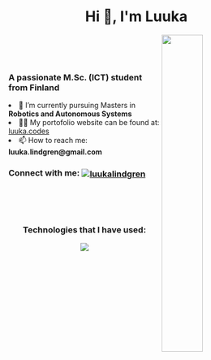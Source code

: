 <h1 align="center">Hi 👋, I'm Luuka</h1>
<img align="right" src="https://workchronicles.com/wp-content/uploads/2023/03/glimpse-of-the-future-01-2.png"  width="40%" />
<br/>
<br/>
<br/>


<h3 align="left">A passionate M.Sc. (ICT) student from Finland</h3>
<li align="left"> 🌱 I’m currently pursuing Masters in <b>Robotics and Autonomous Systems</b> </li>
<li align="left"> 👨‍💻 My portofolio website can be found at: <a href="https://www.luuka.codes" target="_blank">luuka.codes</a> </li>
<li align="left"> 📫 How to reach me: <b>luuka.lindgren@gmail.com</b> </li>


<h3 align="left">Connect with me: <a href="https://linkedin.com/in/luukalindgren" target="_blank"><img align="center" src="https://skillicons.dev/icons?i=linkedin" alt="luukalindgren" /></a></h3>


<br/>
<br/>
<br/>

<h3 align="center">Technologies that I have used:</h3>
 <p align="center">
  <a href="https://skillicons.dev">
    <img src="https://skillicons.dev/icons?i=js,react,py,html,css,java,git,vscode,vite,azure,bash,figma,supabase,mongodb,nextjs,nodejs,ps,postman,wordpress,webflow&perline=10" />
  </a>
</p>

